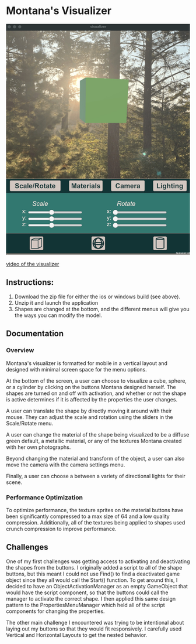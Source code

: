 # Montana's Visualizer

![image of visualizer](https://raw.githubusercontent.com/montanafowler/visualizer/main/start_screen.jpg)

[video of the visualizer](https://drive.google.com/file/d/1heyGv4vw9FsjLFrZe9nAr4Z_AOmP6jVe/view?usp=sharing)

## Instructions:

1. Download the zip file for either the ios or windows build (see above).
2. Unzip it and launch the application
3. Shapes are changed at the bottom, and the different menus will give you the ways you can modify the model.

## Documentation

### Overview
Montana's visualizer is formatted for mobile in a vertical layout and designed with minimal screen space for the menu options.  

At the bottom of the screen, a user can choose to visualize a cube, sphere, or a cylinder by clicking on the buttons Montana designed herself.  The shapes are turned on and off with activation, and whether or not the shape is active determines if it is affected by the properties the user changes.

A user can translate the shape by directly moving it around with their mouse.  They can adjust the scale and rotation using the sliders in the Scale/Rotate menu.

A user can change the material of the shape being visualized to be a diffuse green default, a metallic material, or any of the textures Montana created with her own photographs.

Beyond changing the material and transform of the object, a user can also move the camera with the camera settings menu.

Finally, a user can choose a between a variety of directional lights for their scene.  

### Performance Optimization
To optimize performance, the texture sprites on the material buttons have been significantly compressed to a max size of 64 and a low quality compression.  Additionally, all of the textures being applied to shapes used crunch compression to improve performance.

## Challenges
One of my first challenges was getting access to activating and deactivating the shapes from the buttons.  I originally added a script to all of the shape buttons, but this meant I could not use Find() to find a deactivated game object since they all would call the Start() function.  To get around this, I decided to have an ObjectActivationManager as an empty GameObject that would have the script component, so that the buttons could call the manager to activate the correct shape.  I then applied this same design pattern to the PropertiesMenuManager which held all of the script components for changing the properties.  

The other main challenge I encountered was trying to be intentional about laying out my buttons so that they would fit responsively. I carefully used Vertical and Horizontal Layouts to get the nested behavior.


